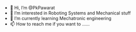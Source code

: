 - 👋 Hi, I’m @PkPawarat
- 👀 I’m interested in Roboting Systems and Mechanical stuff 
- 🌱 I’m currently learning Mechatronic engineering
- 📫 How to reach me if you want to ......
